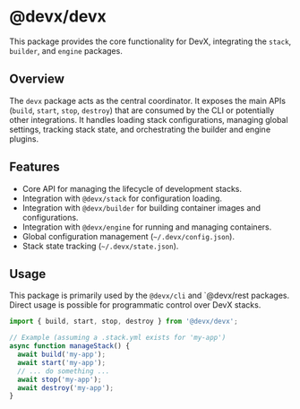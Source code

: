 # @devx/devx

This package provides the core functionality for DevX, integrating the `stack`, `builder`, and `engine` packages.

## Overview

The `devx` package acts as the central coordinator. It exposes the main APIs (`build`, `start`, `stop`, `destroy`) that are consumed by the CLI or potentially other integrations. It handles loading stack configurations, managing global settings, tracking stack state, and orchestrating the builder and engine plugins.

## Features

- Core API for managing the lifecycle of development stacks.
- Integration with `@devx/stack` for configuration loading.
- Integration with `@devx/builder` for building container images and configurations.
- Integration with `@devx/engine` for running and managing containers.
- Global configuration management (`~/.devx/config.json`).
- Stack state tracking (`~/.devx/state.json`).

## Usage

This package is primarily used by the `@devx/cli` and `@devx/rest packages. Direct usage is possible for programmatic control over DevX stacks.

```typescript
import { build, start, stop, destroy } from '@devx/devx';

// Example (assuming a .stack.yml exists for 'my-app')
async function manageStack() {
  await build('my-app');
  await start('my-app');
  // ... do something ...
  await stop('my-app');
  await destroy('my-app');
}
```
